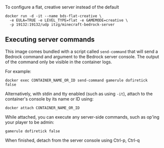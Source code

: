 
To configure a flat, creative server instead of the default

``` 
docker run -d -it --name bds-flat-creative \
  -e EULA=TRUE -e LEVEL_TYPE=flat -e GAMEMODE=creative \
  -p 19132:19132/udp itzg/minecraft-bedrock-server
```

## Executing server commands

This image comes bundled with a script called `send-command` that will send a Bedrock command and argument to the Bedrock server console. The output of the command only be visible in the container logs.

For example:

```
docker exec CONTAINER_NAME_OR_ID send-command gamerule dofiretick false
```

Alternatively, with stdin and tty enabled (such as using `-it`), attach to the container's console by its name or ID using:

```shell script
docker attach CONTAINER_NAME_OR_ID
``` 

While attached, you can execute any server-side commands, such as op'ing your player to be admin:

```
gamerule dofiretick false
```

When finished, detach from the server console using Ctrl-p, Ctrl-q

